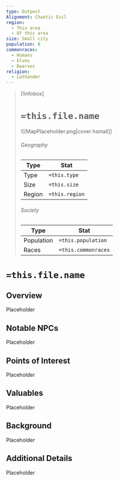 ```yaml
---
type: Outpost
Alignment: Chaotic Evil
region:
  - This area
  - Of this area
size: Small city
population: 0
commonraces:
  - Humans
  - Elves
  - Dwarves
religion:
  - Lathander
---
```


> [!infobox]
> # `=this.file.name` 
> ![[MapPlaceholder.png|cover hsmall]]
> ###### Geography
> Type |  Stat |
> ---|---|
> Type | `=this.type` |
> Size | `=this.size` |
> Region | `=this.region` |
> ###### Society
> Type |  Stat |
> ---|---|
> Population | `=this.population` |
> Races | `=this.commonraces`|


# `=this.file.name`
## Overview
Placeholder

## Notable NPCs
Placeholder

## Points of Interest
Placeholder

## Valuables
Placeholder

## Background
Placeholder

## Additional Details
Placeholder
